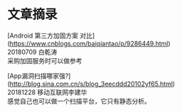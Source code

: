 # 文章摘录

[Android 第三方加固方案 对比]  
(https://www.cnblogs.com/baiqiantao/p/9286449.html)  
20180709  白乾涛  
采购加固服务时可以做参考


[App漏洞扫描哪家强?]  
(http://blog.sina.com.cn/s/blog_3eecddd20102yf65.html)  
20181228  移动互联网李建华  
感觉自己也可以做一个扫描平台，它只有静态分析。
